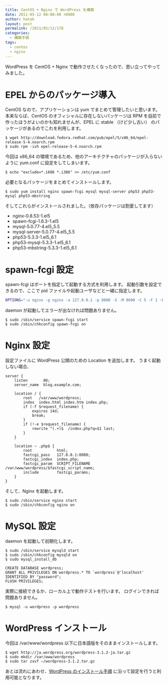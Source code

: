 ```yaml
---
title: CentOS + Nginx で WordPress を構築
date: 2011-05-12 00:00:00 +0900
author: hatak
layout: post
permalink: /2011/05/12/178
categories:
  - 構築手順
tags:
  - centos
  - nginx
---
```

WordPress を CentOS + Nginx で動作させたくなったので、思い立ってやってみました。

<!--more-->

# EPEL からのパッケージ導入

CentOS なので、アプリケーションは yum でまとめて管理したいと思います。本来ならば、CentOS のオフィシャルに存在しないパッケージは RPM を自前で作ったほうがよいのかも知れませんが、EPEL に stable （けど少し古い） のパッケージがあるのでこれを利用します。

``` console
$ wget http://download.fedora.redhat.com/pub/epel/5/x86_64/epel-release-5-4.noarch.rpm
$ sudo rpm -ivh epel-release-5-4.noarch.rpm
```

今回は x86_64 の環境であるため、他のアーキテクチャのパッケージが入らないように yum.conf に設定をしてしまいます。

``` console
$ echo "exclude=*.i686 *.i386" >> /etc/yum.conf
```

必要となるパッケージをまとめてインストールします。

``` console
$ sudo yum install nginx spawn-fcgi mysql mysql-server php53 php53-mysql php53-mbstring
```

そしてこれらがインストールされました。（依存パッケージは割愛してます）

*   nginx-0.8.53-1.el5
*   spawn-fcgi-1.6.3-1.el5
*   mysql-5.0.77-4.el5_5.5
*   mysql-server-5.0.77-4.el5_5.5
*   php53-5.3.3-1.el5_6.1
*   php53-mysql-5.3.3-1.el5_6.1
*   php53-mbstring-5.3.3-1.el5_6.1

# spawn-fcgi 設定

spawn-fcgi はポートを指定して起動する方式を利用します。 起動引数を設定できるので、ここで pid ファイルや起動ユーザなどと一緒に指定します。

``` bash /etc/sysconfig/spawn-fcgi
OPTIONS="-u nginx -g nginx -a 127.0.0.1 -p 8080 -S -M 0600 -C 5 -F 1 -P /var/run/spawn-fcgi.pid -- /usr/bin/php-cgi
```

daemon が起動してエラーが出なければ問題ありません。

``` console
$ sudo /sbin/service spawn-fcgi start
$ sudo /sbin/chkconfig spawn-fcgi on
```

# Nginx 設定

設定ファイルに WordPress 公開のための Location を追加します。 うまく起動しない場合、

``` nginx
server {
    listen       80;
    server_name  blog.example.com;

    location / {
        root   /var/www/wordpress;
        index  index.html index.htm index.php;
        if (-f $request_filename) {
            expires 14d;
            break;
        }
        if (!-e $request_filename) {
            rewrite ^(.+)$  /index.php?q=$1 last;
        }
    }

    location ~ .php$ {
        root           html;
        fastcgi_pass   127.0.0.1:8080;
        fastcgi_index  index.php;
        fastcgi_param  SCRIPT_FILENAME  /var/www/wordpress/$fastcgi_script_name;
        include        fastcgi_params;
    }
}
```

そして、Nginx を起動します。

``` console
$ sudo /sbin/service nginx start
$ sudo /sbin/chkconfig nginx on
```

# MySQL 設定

daemon を起動して初期化します。

``` console
$ sudo /sbin/service mysqld start
$ sudo /sbin/chkconfig mysqld on
$ sudo mysql_install_db
```

``` mysql
CREATE DATABASE wordpress;
GRANT ALL PRIVILEGES ON wordpress.* TO `wordpress`@'localhost' IDENTIFIED BY "password";
FLUSH PRIVILEGES;
```

実際に接続できるか、ローカル上で動作テストを行います。 ログインできれば問題ありません。

``` console
$ mysql -u wordpress -p wordpress
```

# WordPress インストール

今回は /var/www/wordpress 以下に日本語版をそのままインストールします。

``` console
$ wget http://ja.wordpress.org/wordpress-3.1.2-ja.tar.gz
$ sudo mkdir /var/www/wordpress
$ sudo tar zxvf ~/wordpress-3.1.2.tar.gz
```

あとは流れにあわせ、[WordPress のインストール手順][1] に沿って設定を行うと利用可能となります。

 [1]: http://ja.wordpress.org/install/
